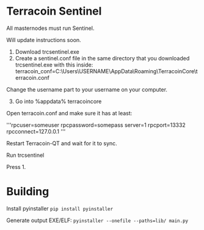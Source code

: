 # Terracoin Sentinel

All masternodes must run Sentinel.

Will update instructions soon.

1. Download trcsentinel.exe
2. Create a sentinel.conf file in the same directory that you downloaded trcsentinel.exe with this inside:
terracoin_conf=C:\Users\USERNAME\AppData\Roaming\TerracoinCore\terracoin.conf

Change the username part to your username on your computer.

3. Go into %appdata% terracoincore

Open terracoin.conf and make sure it has at least:

'''rpcuser=someuser
rpcpassword=somepass
server=1
rpcport=13332
rpcconnect=127.0.0.1
'''

Restart Terracoin-QT and wait for it to sync.

Run trcsentinel

Press 1.


# Building

Install pyinstaller `pip install pyinstaller`

Generate output EXE/ELF: `pyinstaller --onefile --paths=lib/ main.py`
